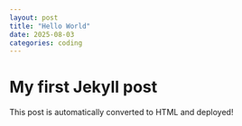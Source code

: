```yaml
---
layout: post
title: "Hello World"
date: 2025-08-03
categories: coding
---
```


# My first Jekyll post

This post is automatically converted to HTML and deployed!